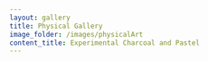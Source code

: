 ```yaml
---
layout: gallery
title: Physical Gallery
image_folder: /images/physicalArt
content_title: Experimental Charcoal and Pastel
---
```

